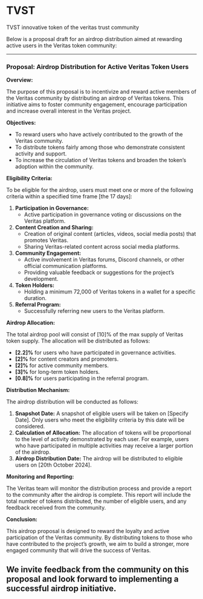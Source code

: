 # TVST

TVST innovative token of the veritas trust community 

Below is a proposal draft for an airdrop distribution 
aimed at rewarding active users in the Veritas token community:

---

### **Proposal: Airdrop Distribution for Active Veritas Token Users**

**Overview:**

The purpose of this proposal is to incentivize and reward active members
of the Veritas community by distributing an airdrop of Veritas tokens. 
This initiative aims to foster community engagement, encourage participation 
and increase overall interest in the Veritas project.

**Objectives:**

- To reward users who have actively contributed to the growth of the Veritas community.
- To distribute tokens fairly among those who demonstrate consistent activity and support.
- To increase the circulation of Veritas tokens and broaden the token’s adoption within the community.

**Eligibility Criteria:**

To be eligible for the airdrop, users must meet one or more of the following criteria within a specified time frame
[the 17 days]:
1. **Participation in Governance:**
   - Active participation in governance voting or discussions on the Veritas platform.
2. **Content Creation and Sharing:**
   - Creation of original content (articles, videos, social media posts) that promotes Veritas.
   - Sharing Veritas-related content across social media platforms.
3. **Community Engagement:**
   - Active involvement in Veritas forums, Discord channels, or other official communication platforms.
   - Providing valuable feedback or suggestions for the project’s development.
4. **Token Holders:**
   - Holding a minimum 72,000 of Veritas tokens in a wallet for a specific duration.
5. **Referral Program:**
   - Successfully referring new users to the Veritas platform.

**Airdrop Allocation:**

The total airdrop pool will consist of [10]% of the max supply of Veritas token supply. 
The allocation will be distributed as follows:
- **[2.2]%** for users who have participated in governance activities.
- **[2]%** for content creators and promoters.
- **[2]%** for active community members.
- **[3]%** for long-term token holders.
- **[0.8]%** for users participating in the referral program.

**Distribution Mechanism:**

The airdrop distribution will be conducted as follows:
1. **Snapshot Date:** A snapshot of eligible users will be taken on [Specify Date]. 
Only users who meet the eligibility criteria by this date will be considered.
2. **Calculation of Allocation:** The allocation of tokens will be proportional to 
the level of activity demonstrated by each user. For example, users who have participated
in multiple activities may receive a larger portion of the airdrop.
3. **Airdrop Distribution Date:** The airdrop will be distributed to eligible users on 
[20th October 2024].

**Monitoring and Reporting:**

The Veritas team will monitor the distribution process and provide a report to the community 
after the airdrop is complete. This report will include the total number of tokens distributed, 
the number of eligible users, and any feedback received from the community.

**Conclusion:**

This airdrop proposal is designed to reward the loyalty and active participation of the Veritas community. 
By distributing tokens to those who have contributed to the project’s growth, we aim to build a stronger, 
more engaged community that will drive the success of Veritas.

We invite feedback from the community on this proposal and look forward to implementing a successful airdrop initiative. 
---